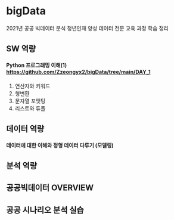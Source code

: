 # bigData
2021년 공공 빅데이터 분석 청년인재 양성 데이터 전문 교육 과정 학습 정리

## SW 역량
#### Python 프로그래밍 이해(1) <https://github.com/Zzeongyx2/bigData/tree/main/DAY_1>
1. 연산자와 키워드
2. 형변환
3. 문자열 포맷팅
4. 리스트와 튜플

## 데이터 역량
#### 데이터에 대한 이해와 정형 데이터 다루기 (모델링)

## 분석 역량

## 공공빅데이터 OVERVIEW

## 공공 시나리오 분석 실습
